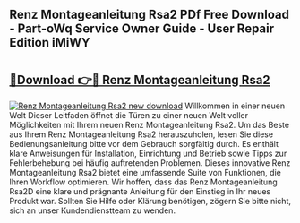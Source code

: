 ## Renz Montageanleitung Rsa2 PDf Free Download - Part-oWq Service Owner Guide - User Repair Edition iMiWY

# <h2><a href="http://df6k5sq.blite.top/?on=Renz+Montageanleitung+Rsa2">🔗Download 👉🔴 Renz Montageanleitung Rsa2</a></h2>

[![Renz Montageanleitung Rsa2 new download](https://i.imgur.com/lujVjoI.png)](http://df6k5sq.blite.top/?on=Renz+Montageanleitung+Rsa2)
Willkommen in einer neuen Welt Dieser Leitfaden öffnet die Türen zu einer neuen Welt voller Möglichkeiten mit Ihrem neuen Renz Montageanleitung Rsa2. Um das Beste aus Ihrem Renz Montageanleitung Rsa2 herauszuholen, lesen Sie diese Bedienungsanleitung bitte vor dem Gebrauch sorgfältig durch. Es enthält klare Anweisungen für Installation, Einrichtung und Betrieb sowie Tipps zur Fehlerbehebung bei häufig auftretenden Problemen. Dieses innovative Renz Montageanleitung Rsa2 bietet eine umfassende Suite von Funktionen, die Ihren Workflow optimieren. Wir hoffen, dass das Renz Montageanleitung Rsa2D eine klare und prägnante Anleitung für den Einstieg in Ihr neues Produkt war. Sollten Sie Hilfe oder Klärung benötigen, zögern Sie bitte nicht, sich an unser Kundendienstteam zu wenden.
